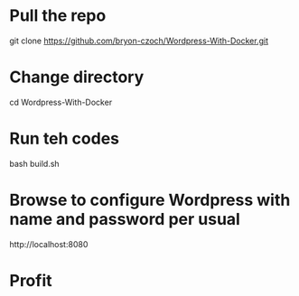 # Pull the repo
git clone https://github.com/bryon-czoch/Wordpress-With-Docker.git

# Change directory
cd Wordpress-With-Docker

# Run teh codes
bash build.sh

# Browse to configure Wordpress with name and password per usual

http://localhost:8080

# Profit
